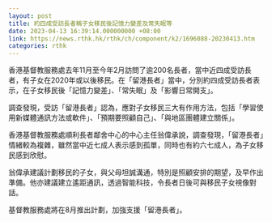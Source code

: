 ```yaml
---
layout: post
title: 約四成受訪長者稱子女移民後記憶力變差及常失眠等
date: 2023-04-13 16:39:14.000000000 +08:00
link: https://news.rthk.hk/rthk/ch/component/k2/1696088-20230413.htm
categories: rthk
---
```


香港基督教服務處去年11月至今年2月訪問了逾200名長者，當中近四成受訪長者，有子女在2020年或以後移民。在「留港長者」當中，分別約四成受訪長者表示，在子女移民後「記憶力變差」、「常失眠」及「影響日常開支」。

調查發現，受訪「留港長者」認為，應對子女移民三大有作用方法，包括「學習使用新媒體通訊方法或軟件」、「預期要照顧自己」、「與地區團體建立關係」。

香港基督教服務處順利長者鄰舍中心的中心主任翁偉承說，調查發現，「留港長者」情緒較為複雜，雖然當中近七成人表示感到孤單，同時也有約六七成人，為子女移民感到欣慰。

翁偉承建議計劃移民的子女，與父母坦誠溝通，特別是照顧安排的期望，及早作出準備。他亦建議建立遙距通訊，透過智能科技，令長者日後可與移民子女視像對話。

基督教服務處將在8月推出計劃，加強支援「留港長者」。
